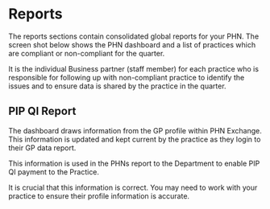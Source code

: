 # Reports

The reports sections contain consolidated global reports for your PHN. The screen shot below shows the PHN dashboard and a list of practices which are compliant or non-compliant for the quarter.

It is the individual Business partner (staff member) for each practice who is responsible for following up with non-compliant practice to identify the issues and to ensure data is shared by the practice in the quarter.

## PIP QI Report

The dashboard draws information from the GP profile within PHN Exchange. This information is updated and kept current by the practice as they login to their GP data report.

This information is used in the PHNs report to the Department to enable PIP QI payment to the Practice. 

It is crucial that this information is correct. You may need to work with your practice to ensure their profile information is accurate.
